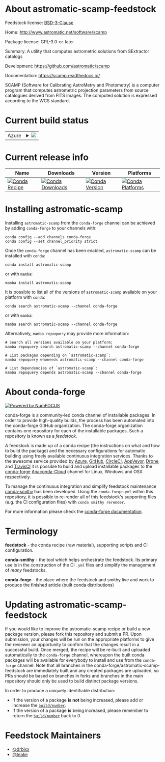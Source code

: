 About astromatic-scamp-feedstock
================================

Feedstock license: [BSD-3-Clause](https://github.com/conda-forge/astromatic-scamp-feedstock/blob/main/LICENSE.txt)

Home: http://www.astromatic.net/software/scamp

Package license: GPL-3.0-or-later

Summary: A utility that computes astrometric solutions from SExtractor catalogs

Development: https://github.com/astromatic/scamp

Documentation: https://scamp.readthedocs.io/

SCAMP (Software for Calibrating AstroMetry and Photometry) is a computer
program that computes astrometric projection parameters from source
catalogues derived from FITS images. The computed solution is expressed
according to the WCS standard.


Current build status
====================


<table>
    
  <tr>
    <td>Azure</td>
    <td>
      <details>
        <summary>
          <a href="https://dev.azure.com/conda-forge/feedstock-builds/_build/latest?definitionId=7085&branchName=main">
            <img src="https://dev.azure.com/conda-forge/feedstock-builds/_apis/build/status/astromatic-scamp-feedstock?branchName=main">
          </a>
        </summary>
        <table>
          <thead><tr><th>Variant</th><th>Status</th></tr></thead>
          <tbody><tr>
              <td>linux_64</td>
              <td>
                <a href="https://dev.azure.com/conda-forge/feedstock-builds/_build/latest?definitionId=7085&branchName=main">
                  <img src="https://dev.azure.com/conda-forge/feedstock-builds/_apis/build/status/astromatic-scamp-feedstock?branchName=main&jobName=linux&configuration=linux%20linux_64_" alt="variant">
                </a>
              </td>
            </tr><tr>
              <td>osx_64</td>
              <td>
                <a href="https://dev.azure.com/conda-forge/feedstock-builds/_build/latest?definitionId=7085&branchName=main">
                  <img src="https://dev.azure.com/conda-forge/feedstock-builds/_apis/build/status/astromatic-scamp-feedstock?branchName=main&jobName=osx&configuration=osx%20osx_64_" alt="variant">
                </a>
              </td>
            </tr>
          </tbody>
        </table>
      </details>
    </td>
  </tr>
</table>

Current release info
====================

| Name | Downloads | Version | Platforms |
| --- | --- | --- | --- |
| [![Conda Recipe](https://img.shields.io/badge/recipe-astromatic--scamp-green.svg)](https://anaconda.org/conda-forge/astromatic-scamp) | [![Conda Downloads](https://img.shields.io/conda/dn/conda-forge/astromatic-scamp.svg)](https://anaconda.org/conda-forge/astromatic-scamp) | [![Conda Version](https://img.shields.io/conda/vn/conda-forge/astromatic-scamp.svg)](https://anaconda.org/conda-forge/astromatic-scamp) | [![Conda Platforms](https://img.shields.io/conda/pn/conda-forge/astromatic-scamp.svg)](https://anaconda.org/conda-forge/astromatic-scamp) |

Installing astromatic-scamp
===========================

Installing `astromatic-scamp` from the `conda-forge` channel can be achieved by adding `conda-forge` to your channels with:

```
conda config --add channels conda-forge
conda config --set channel_priority strict
```

Once the `conda-forge` channel has been enabled, `astromatic-scamp` can be installed with `conda`:

```
conda install astromatic-scamp
```

or with `mamba`:

```
mamba install astromatic-scamp
```

It is possible to list all of the versions of `astromatic-scamp` available on your platform with `conda`:

```
conda search astromatic-scamp --channel conda-forge
```

or with `mamba`:

```
mamba search astromatic-scamp --channel conda-forge
```

Alternatively, `mamba repoquery` may provide more information:

```
# Search all versions available on your platform:
mamba repoquery search astromatic-scamp --channel conda-forge

# List packages depending on `astromatic-scamp`:
mamba repoquery whoneeds astromatic-scamp --channel conda-forge

# List dependencies of `astromatic-scamp`:
mamba repoquery depends astromatic-scamp --channel conda-forge
```


About conda-forge
=================

[![Powered by
NumFOCUS](https://img.shields.io/badge/powered%20by-NumFOCUS-orange.svg?style=flat&colorA=E1523D&colorB=007D8A)](https://numfocus.org)

conda-forge is a community-led conda channel of installable packages.
In order to provide high-quality builds, the process has been automated into the
conda-forge GitHub organization. The conda-forge organization contains one repository
for each of the installable packages. Such a repository is known as a *feedstock*.

A feedstock is made up of a conda recipe (the instructions on what and how to build
the package) and the necessary configurations for automatic building using freely
available continuous integration services. Thanks to the awesome service provided by
[Azure](https://azure.microsoft.com/en-us/services/devops/), [GitHub](https://github.com/),
[CircleCI](https://circleci.com/), [AppVeyor](https://www.appveyor.com/),
[Drone](https://cloud.drone.io/welcome), and [TravisCI](https://travis-ci.com/)
it is possible to build and upload installable packages to the
[conda-forge](https://anaconda.org/conda-forge) [Anaconda-Cloud](https://anaconda.org/)
channel for Linux, Windows and OSX respectively.

To manage the continuous integration and simplify feedstock maintenance
[conda-smithy](https://github.com/conda-forge/conda-smithy) has been developed.
Using the ``conda-forge.yml`` within this repository, it is possible to re-render all of
this feedstock's supporting files (e.g. the CI configuration files) with ``conda smithy rerender``.

For more information please check the [conda-forge documentation](https://conda-forge.org/docs/).

Terminology
===========

**feedstock** - the conda recipe (raw material), supporting scripts and CI configuration.

**conda-smithy** - the tool which helps orchestrate the feedstock.
                   Its primary use is in the construction of the CI ``.yml`` files
                   and simplify the management of *many* feedstocks.

**conda-forge** - the place where the feedstock and smithy live and work to
                  produce the finished article (built conda distributions)


Updating astromatic-scamp-feedstock
===================================

If you would like to improve the astromatic-scamp recipe or build a new
package version, please fork this repository and submit a PR. Upon submission,
your changes will be run on the appropriate platforms to give the reviewer an
opportunity to confirm that the changes result in a successful build. Once
merged, the recipe will be re-built and uploaded automatically to the
`conda-forge` channel, whereupon the built conda packages will be available for
everybody to install and use from the `conda-forge` channel.
Note that all branches in the conda-forge/astromatic-scamp-feedstock are
immediately built and any created packages are uploaded, so PRs should be based
on branches in forks and branches in the main repository should only be used to
build distinct package versions.

In order to produce a uniquely identifiable distribution:
 * If the version of a package **is not** being increased, please add or increase
   the [``build/number``](https://docs.conda.io/projects/conda-build/en/latest/resources/define-metadata.html#build-number-and-string).
 * If the version of a package **is** being increased, please remember to return
   the [``build/number``](https://docs.conda.io/projects/conda-build/en/latest/resources/define-metadata.html#build-number-and-string)
   back to 0.

Feedstock Maintainers
=====================

* [@drbixx](https://github.com/drbixx/)
* [@teake](https://github.com/teake/)

